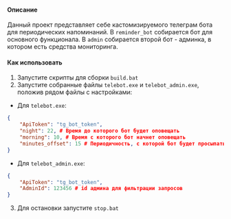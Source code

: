 #### Описание
Данный проект представляет себе кастомизируемого телеграм бота для периодических напоминаний. В `reminder_bot` собирается бот для основного функционала. В `admin` собирается второй бот - админка, в котором есть средства мониторинга.

#### Как использовать
1) Запустите скрипты для сборки `build.bat`
2) Запустите собранные файлы `telebot.exe` и `telebot_admin.exe`, положив рядом файлы с настройками:
- Для `telebot.exe`:
```json
{
    "ApiToken": "tg_bot_token",
    "night": 22, # Время до которого бот будет оповещать
    "morning": 10, # Время с которого бот начнет оповещать
    "minutes_offset": 15 # Периодичность, с которой бот будет просыпаться
}
```

- Для `telebot_admin.exe`:
```json
{
    "ApiToken": "tg_bot_token",
    "AdminId": 123456 # id админа для фильтрации запросов
}
```
3) Для остановки запустите `stop.bat`